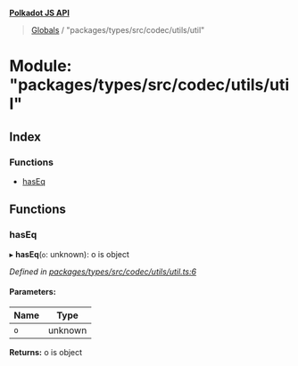 **[Polkadot JS API](../README.md)**

> [Globals](../globals.md) / "packages/types/src/codec/utils/util"

# Module: "packages/types/src/codec/utils/util"

## Index

### Functions

* [hasEq](_packages_types_src_codec_utils_util_.md#haseq)

## Functions

### hasEq

▸ **hasEq**(`o`: unknown): o is object

*Defined in [packages/types/src/codec/utils/util.ts:6](https://github.com/polkadot-js/api/blob/014fa123b/packages/types/src/codec/utils/util.ts#L6)*

#### Parameters:

Name | Type |
------ | ------ |
`o` | unknown |

**Returns:** o is object
